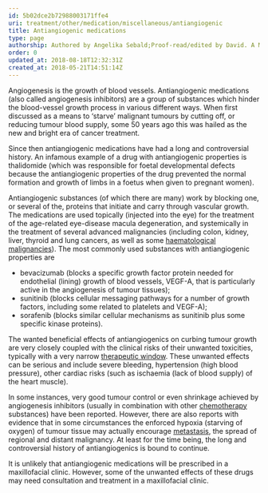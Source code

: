 ```yaml
---
id: 5b02dce2b72988003171ffe4
uri: treatment/other/medication/miscellaneous/antiangiogenic
title: Antiangiogenic medications
type: page
authorship: Authored by Angelika Sebald;Proof-read/edited by David. A Mitchell
order: 0
updated_at: 2018-08-18T12:32:31Z
created_at: 2018-05-21T14:51:14Z
---
```


<p>Angiogenesis is the growth of blood vessels. Antiangiogenic medications
    (also called angiogenesis inhibitors) are a group of substances
    which hinder the blood-vessel growth process in various different
    ways. When first discussed as a means to ‘starve’ malignant
    tumours by cutting off, or reducing tumour blood supply,
    some 50 years ago this was hailed as the new and bright era
    of cancer treatment.</p>
<p>Since then antiangiogenic medications have had a long and controversial
    history. An infamous example of a drug with antiangiogenic
    properties is thalidomide (which was responsible for foetal
    developmental defects because the antiangiogenic properties
    of the drug prevented the normal formation and growth of
    limbs in a foetus when given to pregnant women).</p>
<p>Antiangiogenic substances (of which there are many) work by blocking
    one, or several of the, proteins that initiate and carry
    through vascular growth. The medications are used topically
    (injected into the eye) for the treatment of the age-related
    eye-disease macula degeneration, and systemically in the
    treatment of several advanced malignancies (including colon,
    kidney, liver, thyroid and lung cancers, as well as some
    <a href="/diagnosis/a-z/tumour/blood-malignancy">haematological malignancies</a>).
    The most commonly used substances with antiangiogenic properties
    are</p>
<ul>
    <li>bevacizumab (blocks a specific growth factor protein needed
        for endothelial (lining) growth of blood vessels, VEGF-A,
        that is particularly active in the angiogenesis of tumour
        tissues);</li>
    <li>sunitinib (blocks cellular messaging pathways for a number
        of growth factors, including some related to platelets
        and VEGF-A);</li>
    <li>sorafenib (blocks similar cellular mechanisms as sunitinib
        plus some specific kinase proteins).</li>
</ul>
<p>The wanted beneficial effects of antiangiogenics on curbing tumour
    growth are very closely coupled with the clinical risks of
    their unwanted toxicities, typically with a very narrow
    <a href="/treatment/other/medication/delivery/more-info">therapeutic window</a>. These unwanted effects can be serious
        and include severe bleeding, hypertension (high blood
        pressure), other cardiac risks (such as ischaemia (lack
        of blood supply) of the heart muscle).</p>
<p>In some instances, very good tumour control or even shrinkage
    achieved by angiogenesis inhibitors (usually in combination
    with other <a href="/treatment/chemotherapy">chemotherapy</a>    substances) have been reported. However, there are also reports
    with evidence that in some circumstances the enforced hypoxia
    (starving of oxygen) of tumour tissue may actually encourage
    <a href="/diagnosis/a-z/tumour/metastases">metastasis</a>,
    the spread of regional and distant malignancy. At least for
    the time being, the long and controversial history of antiangiogenics
    is bound to continue.</p>
<p>It is unlikely that antiangiogenic medications will be prescribed
    in a maxillofacial clinic. However, some of the unwanted
    effects of these drugs may need consultation and treatment
    in a maxillofacial clinic.</p>
